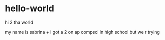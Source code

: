 # hello-world

hi 2 tha world

my name is sabrina + i got a 2 on ap compsci in high school but we r trying
